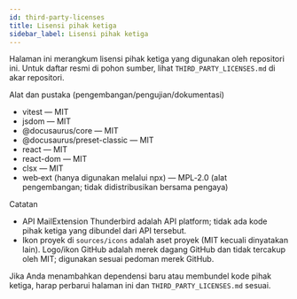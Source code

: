 ```yaml
---
id: third-party-licenses
title: Lisensi pihak ketiga
sidebar_label: Lisensi pihak ketiga
---
```


Halaman ini merangkum lisensi pihak ketiga yang digunakan oleh repositori ini. Untuk
daftar resmi di pohon sumber, lihat `THIRD_PARTY_LICENSES.md` di
akar repositori.

Alat dan pustaka (pengembangan/pengujian/dokumentasi)

- vitest — MIT
- jsdom — MIT
- @docusaurus/core — MIT
- @docusaurus/preset-classic — MIT
- react — MIT
- react-dom — MIT
- clsx — MIT
- web‑ext (hanya digunakan melalui npx) — MPL‑2.0 (alat pengembangan; tidak didistribusikan bersama pengaya)

Catatan

- API MailExtension Thunderbird adalah API platform; tidak ada kode pihak ketiga yang dibundel dari API tersebut.
- Ikon proyek di `sources/icons` adalah aset proyek (MIT kecuali dinyatakan lain). Logo/ikon GitHub adalah merek dagang GitHub dan tidak tercakup oleh MIT; digunakan sesuai pedoman merek GitHub.

Jika Anda menambahkan dependensi baru atau membundel kode pihak ketiga, harap perbarui
halaman ini dan `THIRD_PARTY_LICENSES.md` sesuai.
